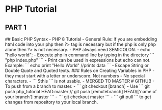 # PHP Tutorial
<h2> PART 1 </h2>
## Basic PHP Syntax - PHP 8 Tutorial
- General Rule: If you are embedding html code into your php then ?> tag is necessary but if the php is only php alone then ?> is not necessary.
- PHP always need SEMICOLON.
-  echo "hello world";
- Execute php in command line by typing in the directory ``` "php index.php" ```
- Print can be used in expressions but echo can not. Example:  ``` echo print "Hello World" //prints data ```
- Escape String or Double Quote and Quoted texts.
### Rules on Creating Variables in PHP
- they must start with a letter or underscore. Not numbers
- No special characters. 
- ``` $this ``` is not usable.
- MERGED TO MASTER 
# GITHUB
- To push from a branch to master. 
- ``` git checkout [branch]
- Use ``` git push php_tutorial HEAD:master // git push [remotebranch] HEAD/['name of your branch'] :master ```
- ``` git checkout master ```
- ``` git pull ``` to get changes from repository to your local branch. 
